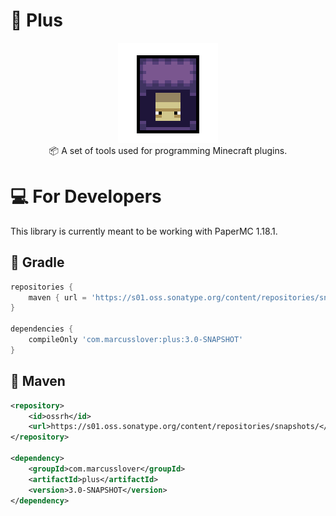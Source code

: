 # 🔮 Plus
<p align="center">
<img src="https://github.com/MarcusSlover/Plus/blob/master/shulker-export.png"/ style="width: 160px;height: 160px; image-rendering: pixelated;">
<br/>
📦 A set of tools used for programming Minecraft plugins.<br/>
</p>

# 💻 For Developers
This library is currently meant to be working with PaperMC 1.18.1.<br/>

## 🐘 Gradle
```gradle
repositories {
    maven { url = 'https://s01.oss.sonatype.org/content/repositories/snapshots/' }
}

dependencies {
    compileOnly 'com.marcusslover:plus:3.0-SNAPSHOT'
}
```
## 🦢 Maven
```xml
<repository>
    <id>ossrh</id>
    <url>https://s01.oss.sonatype.org/content/repositories/snapshots/</url>
</repository>

<dependency>
    <groupId>com.marcusslover</groupId>
    <artifactId>plus</artifactId>
    <version>3.0-SNAPSHOT</version>
</dependency>
```
